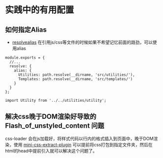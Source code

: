 

# 实践中的有用配置

## 如何指定Alias

- [resolvealias](https://webpack.js.org/configuration/resolve/#resolvealias) 在引用js/css等文件的时候如果不希望记忆前面的路劲，可以使用alias

```
module.exports = {
  //...
  resolve: {
    alias: {
      Utilities: path.resolve(__dirname, 'src/utilities/'),
      Templates: path.resolve(__dirname, 'src/templates/')
    }
  }
};

import Utility from '../../utilities/utility';
```

## 解决css晚于DOM渲染好导致的 Flash_of_unstyled_content 问题

css-loader 会在js加载好，将样式代码以行内的格式插入到页面中，晚于DOM渲染，使用 [mini-css-extract-plugin](https://webpack.js.org/plugins/mini-css-extract-plugin/) 可以提前将css打包到指定文件夹，然后在html的head中提前引入就可以解决这个问题了。

